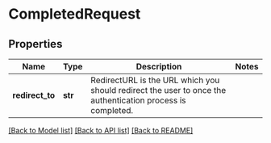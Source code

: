 # CompletedRequest


## Properties
Name | Type | Description | Notes
------------ | ------------- | ------------- | -------------
**redirect_to** | **str** | RedirectURL is the URL which you should redirect the user to once the authentication process is completed. | 

[[Back to Model list]](../README.md#documentation-for-models) [[Back to API list]](../README.md#documentation-for-api-endpoints) [[Back to README]](../README.md)


